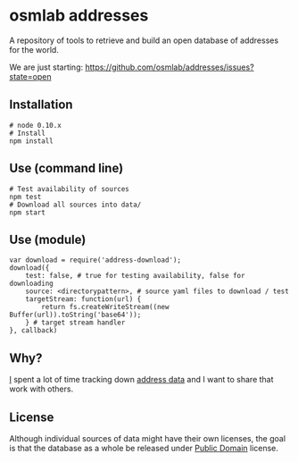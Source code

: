 # osmlab addresses

A repository of tools to retrieve and build an open database of addresses for the world.

We are just starting: https://github.com/osmlab/addresses/issues?state=open

## Installation

    # node 0.10.x
    # Install
    npm install

## Use (command line)

    # Test availability of sources
    npm test
    # Download all sources into data/
    npm start

## Use (module)

    var download = require('address-download');
    download({
        test: false, # true for testing availability, false for downloading
        source: <directorypattern>, # source yaml files to download / test
        targetStream: function(url) {
            return fs.createWriteStream((new Buffer(url)).toString('base64'));
        } # target stream handler
    }, callback)

## Why?

[I](http://github.com/iandees) spent a lot of time tracking down [address data](https://docs.google.com/spreadsheet/ccc?key=0AsVnlPsfrhUIdEVZTzVFalFYYnlvTkc0R05wcUpsWVE&usp=drive_web) and I want to share that work with others.

## License

Although individual sources of data might have their own licenses, the goal is that the database as a whole be released under [Public Domain](http://opendatacommons.org/licenses/pddl/1.0/) license.
